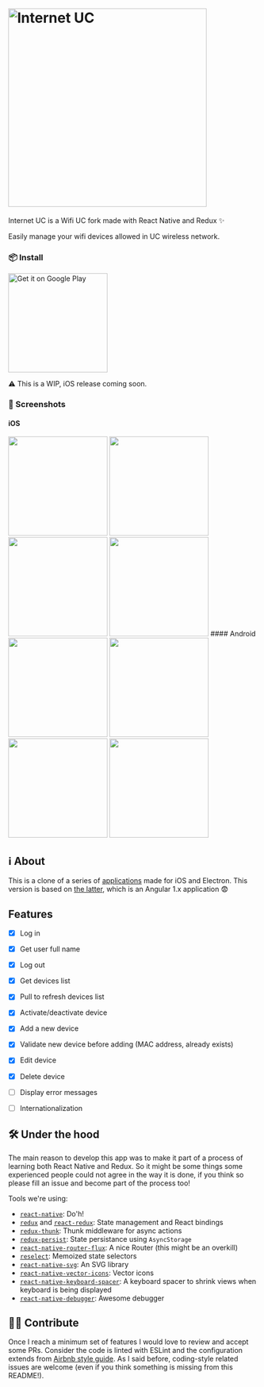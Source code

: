 # <img src="http://i.imgur.com/hahGLVQ.png" width="400" alt="Internet UC">

Internet UC is a Wifi UC fork made with React Native and Redux ✨

Easily manage your wifi devices allowed in UC wireless network.

### 📦 Install

<a href='https://play.google.com/store/apps/details?id=com.internetuc&pcampaignid=MKT-Other-global-all-co-prtnr-py-PartBadge-Mar2515-1'><img alt='Get it on Google Play' src='https://play.google.com/intl/en_us/badges/images/generic/en_badge_web_generic.png' width="200"/></a>

⚠️ This is a WIP, iOS release coming soon.

### 📱 Screenshots
#### iOS
<img src="http://i.imgur.com/6PoyR9U.png" width="200">
<img src="http://i.imgur.com/NC2QvnQ.png" width="200">
<img src="http://i.imgur.com/YgfB0VV.png" width="200">
<img src="http://i.imgur.com/nvcFICB.png" width="200">
#### Android

<img src="http://i.imgur.com/JW3L60a.png" width="200">
<img src="http://i.imgur.com/GtGAUHd.png" width="200">
<img src="http://i.imgur.com/caHr3Yc.png" width="200">
<img src="http://i.imgur.com/gQA16f6.png" width="200">

## ℹ️ About
This is a clone of a series of [applications](https://negebauer.github.io/projects/wifiuc) made for iOS and Electron.
This version is based on [the latter](https://github.com/wachunei/wifiuc-menubar/), which is an Angular 1.x application 😨
## Features
- [x] Log in
- [x] Get user full name
- [x] Log out
- [x] Get devices list
- [x] Pull to refresh devices list
- [x] Activate/deactivate device
- [x] Add a new device
- [x] Validate new device before adding (MAC address, already exists)
- [x] Edit device
- [x] Delete device
- [ ] Display error messages
- [ ] Internationalization


## 🛠 Under the hood
The main reason to develop this app was to make it part of a process of learning both React Native and Redux. So it might be some things some experienced people could not agree in the way it is done, if you think so please fill an issue and become part of the process too!

Tools we're using:
* [`react-native`](https://github.com/facebook/react-native): Do'h!
* [`redux`](https://github.com/reactjs/redux) and [`react-redux`](https://github.com/reactjs/react-redux): State management and React bindings
* [`redux-thunk`](https://github.com/gaearon/redux-thunk): Thunk middleware for async actions
* [`redux-persist`](https://github.com/rt2zz/redux-persist): State persistance using `AsyncStorage`
* [`react-native-router-flux`](https://github.com/aksonov/react-native-router-flux): A nice Router (this might be an overkill)
* [`reselect`](https://github.com/reactjs/reselect): Memoized state selectors
* [`react-native-svg`](https://github.com/react-native-community/react-native-svg): An SVG library
* [`react-native-vector-icons`](https://github.com/oblador/react-native-vector-icons): Vector icons
* [`react-native-keyboard-spacer`](https://github.com/Andr3wHur5t/react-native-keyboard-spacer): A keyboard spacer to shrink views when keyboard is being displayed
* [`react-native-debugger`](https://github.com/jhen0409/react-native-debugger): Awesome debugger

## ✊🏽 Contribute
Once I reach a minimum set of features I would love to review and accept some PRs.
Consider the code is linted with ESLint and the configuration extends from [Airbnb style guide](https://github.com/airbnb/javascript).
As I said before, coding-style related issues are welcome (even if you think something is missing from this README!).
